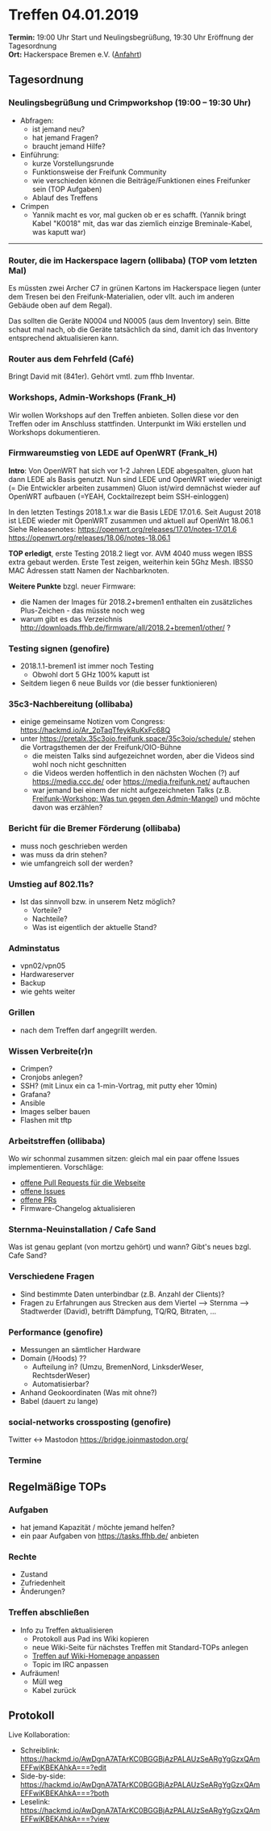 # Treffen 04.01.2019

**Termin:** 19:00 Uhr Start und Neulingsbegrüßung, 19:30 Uhr Eröffnung der Tagesordnung  
**Ort:** Hackerspace Bremen e.V. ([Anfahrt](https://www.hackerspace-bremen.de/anfahrt/))

## Tagesordnung
### Neulingsbegrüßung und Crimpworkshop (19:00 – 19:30 Uhr)
- Abfragen:
    - ist jemand neu?
    - hat jemand Fragen?
    - braucht jemand Hilfe?
- Einführung:
    - kurze Vorstellungsrunde
    - Funktionsweise der Freifunk Community
    - wie verschieden können die Beiträge/Funktionen eines Freifunker sein (TOP Aufgaben)
    - Ablauf des Treffens
- Crimpen
    - Yannik macht es vor, mal gucken ob er es schafft. (Yannik bringt Kabel "K0018" mit, das war das ziemlich einzige Breminale-Kabel, was kaputt war)

---

### Router, die im Hackerspace lagern (ollibaba) (TOP vom letzten Mal)
Es müssten zwei Archer C7 in grünen Kartons im Hackerspace liegen (unter dem Tresen bei den Freifunk-Materialien, oder vllt. auch im anderen Gebäude oben auf dem Regal).

Das sollten die Geräte N0004 und N0005 (aus dem Inventory) sein. Bitte schaut mal nach, ob die Geräte tatsächlich da sind, damit ich das Inventory entsprechend aktualisieren kann.

### Router aus dem Fehrfeld (Café)
Bringt David mit (841er). Gehört vmtl. zum ffhb Inventar.

### Workshops, Admin-Workshops (Frank_H)
Wir wollen Workshops auf den Treffen anbieten. Sollen diese vor den Treffen oder im Anschluss stattfinden.
Unterpunkt im Wiki erstellen und Workshops dokumentieren.

### Firmwareumstieg von LEDE auf OpenWRT (Frank_H)
**Intro**: Von OpenWRT hat sich vor 1-2 Jahren LEDE abgespalten, gluon hat dann LEDE als Basis genutzt. Nun sind LEDE und OpenWRT wieder vereinigt (= Die Entwickler arbeiten zusammen)  Gluon ist/wird demnächst wieder auf OpenWRT aufbauen (=YEAH, Cocktailrezept beim SSH-einloggen)


In den letzten Testings 2018.1.x war die Basis LEDE 17.01.6. Seit August 2018 ist LEDE wieder mit OpenWRT zusammen und aktuell auf OpenWrt 18.06.1
Siehe Releasenotes: https://openwrt.org/releases/17.01/notes-17.01.6
https://openwrt.org/releases/18.06/notes-18.06.1

**TOP erledigt**, erste Testing 2018.2 liegt vor. AVM 4040 muss wegen IBSS extra gebaut werden. Erste Test zeigen, weiterhin kein 5Ghz Mesh. IBSS0 MAC Adressen statt Namen der Nachbarknoten.

**Weitere Punkte** bzgl. neuer Firmware:
* die Namen der Images für 2018.2+bremen1 enthalten ein zusätzliches Plus-Zeichen - das müsste noch weg
* warum gibt es das Verzeichnis http://downloads.ffhb.de/firmware/all/2018.2+bremen1/other/ ?

### Testing signen (genofire)
* 2018.1.1-bremen1 ist immer noch Testing
  * Obwohl dort 5 GHz 100% kaputt ist
* Seitdem liegen 6 neue Builds vor (die besser funktionieren)

### 35c3-Nachbereitung (ollibaba)
* einige gemeinsame Notizen vom Congress: https://hackmd.io/Ar_2pTaqTfeykRuKxFc68Q
* unter https://pretalx.35c3oio.freifunk.space/35c3oio/schedule/ stehen die Vortragsthemen der der Freifunk/OIO-Bühne
  * die meisten Talks sind aufgezeichnet worden, aber die Videos sind wohl noch nicht geschnitten
  * die Videos werden hoffentlich in den nächsten Wochen (?) auf https://media.ccc.de/ oder https://media.freifunk.net/ auftauchen
  * war jemand bei einem der nicht aufgezeichneten Talks (z.B. [Freifunk-Workshop: Was tun gegen den Admin-Mangel](https://pretalx.35c3oio.freifunk.space/35c3oio/talk/KFCQED/)) und möchte davon was erzählen?

### Bericht für die Bremer Förderung (ollibaba)
* muss noch geschrieben werden
* was muss da drin stehen?
* wie umfangreich soll der werden?

### Umstieg auf 802.11s?
* Ist das sinnvoll bzw. in unserem Netz möglich?
  * Vorteile?
  * Nachteile?
  * Was ist eigentlich der aktuelle Stand?

### Adminstatus
* vpn02/vpn05
* Hardwareserver
* Backup
* wie gehts weiter

### Grillen
- nach dem Treffen darf angegrillt werden.

### Wissen Verbreite(r)n
* Crimpen?
* Cronjobs anlegen?
* SSH? (mit Linux ein ca 1-min-Vortrag, mit putty eher 10min)
* Grafana?
* Ansible
* Images selber bauen
* Flashen mit tftp

### Arbeitstreffen (ollibaba)
Wo wir schonmal zusammen sitzen: gleich mal ein paar offene Issues implementieren.
Vorschläge:
* [offene Pull Requests für die Webseite](https://github.com/FreifunkBremen/bremen.freifunk.net/pulls)
* [offene Issues](https://github.com/search?q=org%3AFreifunkBremen+type%3Aissue+state%3Aopen)
* [offene PRs](https://github.com/search?q=org%3AFreifunkBremen+type%3Apr+state%3Aopen)
* Firmware-Changelog aktualisieren

### Sternma-Neuinstallation / Cafe Sand
Was ist genau geplant (von mortzu gehört) und wann? Gibt's neues bzgl. Cafe Sand?

### Verschiedene Fragen
* Sind bestimmte Daten unterbindbar (z.B. Anzahl der Clients)?
* Fragen zu Erfahrungen aus Strecken aus dem Viertel --> Sternma --> Stadtwerder (David), betrifft Dämpfung, TQ/RQ, Bitraten, ...

### Performance (genofire)
* Messungen an sämtlicher Hardware
* Domain (/Hoods) ??
  * Aufteilung in? (Umzu, BremenNord, LinksderWeser, RechtsderWeser)
  * Automatisierbar?
* Anhand Geokoordinaten (Was mit ohne?)
* Babel (dauert zu lange)

### social-networks crossposting (genofire)
Twitter <-> Mastodon https://bridge.joinmastodon.org/

### Termine

## Regelmäßige TOPs

### Aufgaben
- hat jemand Kapazität / möchte jemand helfen?
- ein paar Aufgaben von https://tasks.ffhb.de/ anbieten

### Rechte
- Zustand
- Zufriedenheit
- Änderungen?

### Treffen abschließen
- Info zu Treffen aktualisieren
  - Protokoll aus Pad ins Wiki kopieren
  - neue Wiki-Seite für nächstes Treffen mit Standard-TOPs anlegen
  - [Treffen auf Wiki-Homepage anpassen](https://wiki.bremen.freifunk.net/Home)
  - Topic im IRC anpassen
- Aufräumen!
  - Müll weg
  - Kabel zurück


## Protokoll
Live Kollaboration:

* Schreiblink: https://hackmd.io/AwDgnA7ATArKC0BGGBjAzPALAUzSeARgYgGzxQAmEFFwiKBEKAhkA===?edit
* Side-by-side: https://hackmd.io/AwDgnA7ATArKC0BGGBjAzPALAUzSeARgYgGzxQAmEFFwiKBEKAhkA===?both
* Leselink: https://hackmd.io/AwDgnA7ATArKC0BGGBjAzPALAUzSeARgYgGzxQAmEFFwiKBEKAhkA===?view